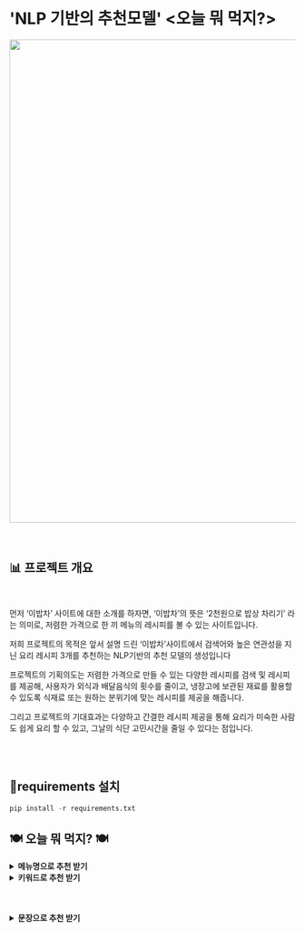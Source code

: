 # 'NLP 기반의 추천모델' <오늘 뭐 먹지?>

<div align= "center">
  <img width="850" src="https://i.esdrop.com/d/f/NXl6YkfhTU/90s6GXiFPx.jpg">
</div>
<br>
<br>


<h2> 📊 프로젝트 개요 </h2>

<div align= "center">
<!--   <img width="850" src = "https://i.esdrop.com/d/f/CcSudjZ5R8/Tov2sHONfa.png"> -->
</div>
<br>

먼저 ‘이밥차’ 사이트에 대한 소개를 하자면, ‘이밥차’의 뜻은 ‘2천원으로 밥상 차리기’ 라는 의미로, 저렴한 가격으로 한 끼 메뉴의 레시피를 볼 수 있는 사이트입니다. 

저희 프로젝트의 목적은 앞서 설명 드린 ‘이밥차’사이트에서 검색어와 높은 연관성을 지닌 요리 레시피 3개를 추천하는 NLP기반의 추천 모델의 생성입니다

프로젝트의 기획의도는 저렴한 가격으로 만들 수 있는 다양한 레시피를 검색 및 레시피를 제공해, 사용자가 외식과 배달음식의 횟수를 줄이고, 냉장고에 보관된 재료를 활용할 수 있도록 식재료 또는 원하는 분위기에 맞는 레시피를 제공을 해줍니다.

그리고 프로젝트의 기대효과는 다양하고 간결한 레시피 제공을 통해 요리가 미숙한 사람도 쉽게 요리 할 수 있고, 그날의 식단 고민시간을 줄일 수 있다는 점입니다.

<br>
<br>

<h2> 🔌requirements 설치 </h2>

```python
pip install -r requirements.txt
```

<h2> 🍽 오늘 뭐 먹지? 🍽 </h2>

  <p>
<div>

<details>
<summary><b>메뉴명으로 추천 받기</b></summary>
<div align= "center">
  <img width="850" src = "https://i.esdrop.com/d/f/NXl6YkfhTU/xdZgV0Sevh.png">
</div>
  <h5>구축 환경 </h5>
  <h6>Python 3.7 </h6>
  <h5>메뉴이름으로 추천받기</h5>
  <h6>첫 번째 추천방법은 ‘메뉴의 명’을 입력 했을 때입니다.<br><br>
      이 방법은 우리가 알고 있는 메뉴의 명을 넣게 되면 비슷한 식재료의 다른 레시피를 알려줌으로서 색다른 조리할 수 있다는 장점이 있습니다.<br><br><br>
  </h6>
  <p>
</details>
<details>
<summary><b>키워드로 추천 받기</b></summary>
<div align= "center">
  <img width="850" src = "https://i.esdrop.com/d/f/NXl6YkfhTU/DxzPNmNg9J.png">
</div>
  <h5> 모델 학습 과정 </h5>
  <h6> 학습은 max_epochs=15로 15번 반복하여 Train_loss값이 가장 낮은 모델을 저장하는 방식으로 진행됩니다.<br><br>
       데이터양, 라벨의 수, max_len 총 3가지를 수정하여 3회 정도 모델 학습을 진행하였습니다. <br><br>
       최종적으로 사용한 모델은 데이터량 약 236,000개 / 라벨 총 3개 / max_len = 64이며, epochs=4일 때, Train_loss가 31.63으로 가장 낮게 나왔습니다. <br><br>

</div>
  <br><br><br>
  </h6>
  
</div>
</details>
<details>
<summary><b>문장으로 추천 받기</b></summary>
<div align= "center">
  <img width="850" src = "https://i.esdrop.com/d/f/NXl6YkfhTU/Vf725py4ae.png">
</div>
</details>
